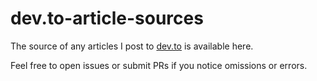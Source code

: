 # dev.to-article-sources

The source of any articles I post to [dev.to](https://dev.to/sustained) is available here.

Feel free to open issues or submit PRs if you notice omissions or errors.